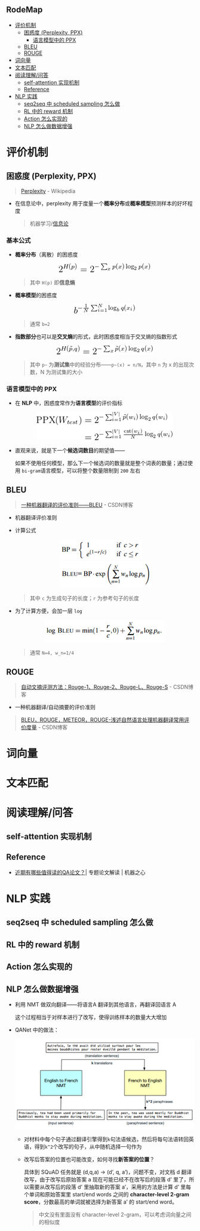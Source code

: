 **RodeMap**
---
<!-- TOC -->

- [评价机制](#评价机制)
  - [困惑度 (Perplexity, PPX)](#困惑度-perplexity-ppx)
    - [语言模型中的 PPX](#语言模型中的-ppx)
  - [BLEU](#bleu)
  - [ROUGE](#rouge)
- [词向量](#词向量)
- [文本匹配](#文本匹配)
- [阅读理解/问答](#阅读理解问答)
  - [self-attention 实现机制](#self-attention-实现机制)
  - [Reference](#reference)
- [NLP 实践](#nlp-实践)
  - [seq2seq 中 scheduled sampling 怎么做](#seq2seq-中-scheduled-sampling-怎么做)
  - [RL 中的 reward 机制](#rl-中的-reward-机制)
  - [Action 怎么实现的](#action-怎么实现的)
  - [NLP 怎么做数据增强](#nlp-怎么做数据增强)

<!-- /TOC -->

# 评价机制

## 困惑度 (Perplexity, PPX)
> [Perplexity](https://en.wikipedia.org/wiki/Perplexity) - Wikipedia
- 在信息论中，perplexity 用于度量一个**概率分布**或**概率模型**预测样本的好坏程度
  > 机器学习/[信息论](../机器学习/README.md#信息论) 

<h3>基本公式</h3>

- **概率分布**（离散）的困惑度
  <div align="center"><a href="http://www.codecogs.com/eqnedit.php?latex=\dpi{150}&space;{\displaystyle&space;2^{H(p)}=2^{-\sum&space;_{x}p(x)\log&space;_{2}p(x)}}"><img src="../assets/公式_20180728195601.png" /></a></div>
  
  > 其中 `H(p)` 即**信息熵**

- **概率模型**的困惑度
  <div align="center"><a href="http://www.codecogs.com/eqnedit.php?latex=\dpi{150}&space;{\displaystyle&space;b^{-{\frac&space;{1}{N}}\sum&space;_{i=1}^{N}\log&space;_{b}q(x_{i})}}"><img src="../assets/公式_20180728201614.png" /></a></div>

  > 通常 `b=2`
  
- **指数部分**也可以是**交叉熵**的形式，此时困惑度相当于交叉熵的指数形式
  <div align="center"><a href="http://www.codecogs.com/eqnedit.php?latex=\dpi{150}&space;2^{H(\tilde{p},q)}&space;=&space;2^{-\sum_x\tilde{p}(x)\log_{2}q(x)}"><img src="../assets/公式_20180728202629.png" /></a></div>

  > 其中 `p~` 为**测试集**中的经验分布——`p~(x) = n/N`，其中 `n` 为 x 的出现次数，N 为测试集的大小

### 语言模型中的 PPX
- 在 **NLP** 中，困惑度常作为**语言模型**的评价指标
  <div align="center"><a href="http://www.codecogs.com/eqnedit.php?latex=\dpi{150}&space;\begin{aligned}&space;\mathrm{PPX}(W_{test})&space;&=2^{-\sum_{i=1}^{|V|}\tilde{p}(w_i)\log_{2}q(w_i)}\\&space;&=2^{-\sum_{i=1}^{|V|}\frac{\mathrm{cnt}(w_i)}{N}\log_{2}q(w_i)}&space;\end{aligned}"><img src="../assets/公式_20180728205525.png" /></a></div>

- 直观来说，就是下一个**候选词数目**的期望值——

  如果不使用任何模型，那么下一个候选词的数量就是整个词表的数量；通过使用 `bi-gram`语言模型，可以将整个数量限制到 `200` 左右

## BLEU
> [一种机器翻译的评价准则——BLEU](https://blog.csdn.net/qq_21190081/article/details/53115580) - CSDN博客 
- 机器翻译评价准则
- 计算公式
  <div style="position:relative;left:25%"><img src="../assets/TIM截图20180728212444.png" height="" /></div>
  <div style="position:relative;left:25%"><img src="../assets/TIM截图20180728212554.png" height="" /></div>

  > 其中 `c` 为生成句子的长度；`r` 为参考句子的长度

- 为了计算方便，会加一层 `log` 
  <div align="center"><img src="../assets/TIM截图20180728213300.png" height="" /></div>
  
  > 通常 `N=4, w_n=1/4` 

## ROUGE
> [自动文摘评测方法：Rouge-1、Rouge-2、Rouge-L、Rouge-S](https://blog.csdn.net/qq_25222361/article/details/78694617) - CSDN博客 
- 一种机器翻译/自动摘要的评价准则

> [BLEU，ROUGE，METEOR，ROUGE-浅述自然语言处理机器翻译常用评价度量](https://blog.csdn.net/joshuaxx316/article/details/58696552) - CSDN博客 

# 词向量

# 文本匹配

# 阅读理解/问答

## self-attention 实现机制


## Reference
- [近期有哪些值得读的QA论文？](https://www.jiqizhixin.com/articles/2018-06-11-14)| 专题论文解读 | 机器之心 

# NLP 实践
## seq2seq 中 scheduled sampling 怎么做

## RL 中的 reward 机制

## Action 怎么实现的

## NLP 怎么做数据增强
- 利用 NMT 做双向翻译——将语言A 翻译到其他语言，再翻译回语言 A

  这个过程相当于对样本进行了改写，使得训练样本的数量大大增加
- QANet 中的做法：
  <div align="center"><img src="../assets/TIM截图20180724200255.png" height="" /></div>

  - 对材料中每个句子通过翻译引擎得到`k`句法语候选，然后将每句法语转回英语，得到`k^2`个改写的句子，从中随机选择一句作为

  - 改写后答案的位置也可能改变，如何寻找**新答案的位置**？

    具体到 SQuAD 任务就是 (d,q,a) -> (d’, q, a’)，问题不变，对文档 d 翻译改写，由于改写后原始答案 a 现在可能已经不在改写后的段落 d’ 里了，所以需要从改写后的段落 d’ 里抽取新的答案 a’，采用的方法是计算 d’ 里每个单词和原始答案里 start/end words 之间的 **character-level 2-gram score**，分数最高的单词就被选择为新答案 a’ 的 start/end word。
    > 中文没有里面没有 character-level 2-gram，可以考虑词向量之间的相似度

    